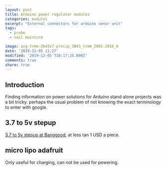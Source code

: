```yaml
---
layout: post
title: Arduino power regulator modules
categories: modules
excerpt: "External connectors for arduino senor unit"
tags:
  - probe
  - soil moisture

image: avg-trmm-3b43v7-precip_3B43_trmm_2001-2016_A
date: '2019-12-05 11:27'
modified: '2019-12-05 T18:17:25.000Z'
comments: true
share: true
---
```


## Introduction

Finding information on power solutions for Arduino stand alone projects was a bit tricky. perhaps the usual problem of not knowing the exact terminology to enter with google.



## 3.7 to 5v stepup

[3.7 to 5v stepup at Banggood](https://www.banggood.com/20pcs-DC-DC-0_9V-5V-to-5V-600mA-USB-Step-Up-Power-Boost-Module-PFM-Control-Mini-Mobile-Booster-p-1590024.html?rmmds=detail-left-hotproducts__2&cur_warehouse=CN), at less tan 1 USD a piece.

## micro lipo adafruit

Only useful for charging, can not be used for powering.
